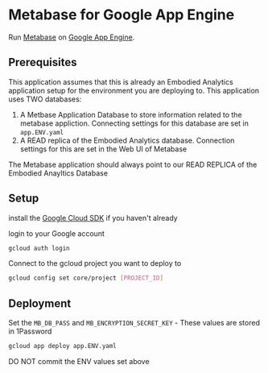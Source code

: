 # Metabase for Google App Engine

Run [Metabase](https://www.metabase.com/) on [Google App Engine](https://cloud.google.com/appengine/).

## Prerequisites
This application assumes that this is already an Embodied Analytics application setup for the environment you are deploying to.
This application uses TWO databases:
1) A Metbase Application Database to store information related to the metabase appliction. Connecting settings for this database are set in `app.ENV.yaml`
2) A READ replica of the Embodied Analytics database. Connection settings for this are set in the Web UI of Metabase

The Metabase application should always point to our READ REPLICA of the Embodied Anayltics Database

## Setup

install the [Google Cloud SDK](https://cloud.google.com/sdk/) if you haven't
already

login to your Google account

```bash
gcloud auth login
```

Connect to the gcloud project you want to deploy to

```bash
gcloud config set core/project [PROJECT_ID]
```

## Deployment
Set the `MB_DB_PASS` and `MB_ENCRYPTION_SECRET_KEY` - These values are stored in 1Password

```bash
gcloud app deploy app.ENV.yaml
```

DO NOT commit the ENV values set above

